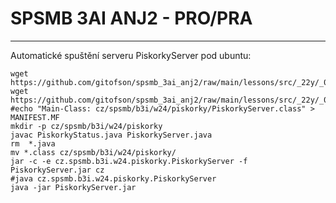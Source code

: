 # SPSMB 3AI ANJ2 - PRO/PRA
----------------------------
Automatické spuštění serveru PiskorkyServer pod ubuntu:
```
wget https://github.com/gitofson/spsmb_3ai_anj2/raw/main/lessons/src/_22y/_02m/_17d_46/piskorky/PiskorkyServer.java
wget https://github.com/gitofson/spsmb_3ai_anj2/raw/main/lessons/src/_22y/_02m/_17d_46/piskorky/PiskorkyStatus.java
#echo "Main-Class: cz/spsmb/b3i/w24/piskorky/PiskorkyServer.class" > MANIFEST.MF
mkdir -p cz/spsmb/b3i/w24/piskorky
javac PiskorkyStatus.java PiskorkyServer.java
rm  *.java
mv *.class cz/spsmb/b3i/w24/piskorky/
jar -c -e cz.spsmb.b3i.w24.piskorky.PiskorkyServer -f PiskorkyServer.jar cz
#java cz.spsmb.b3i.w24.piskorky.PiskorkyServer
java -jar PiskorkyServer.jar
```

